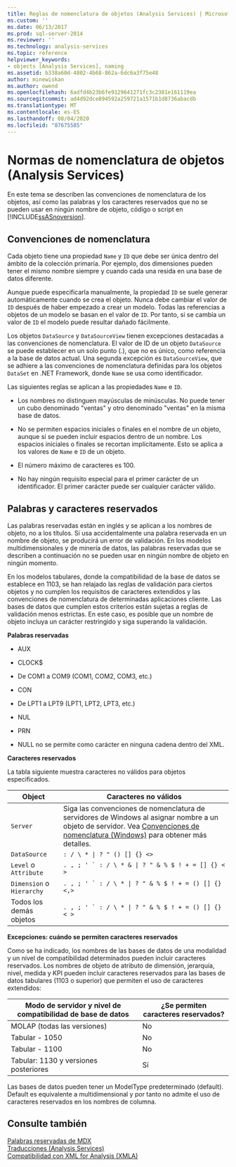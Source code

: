 ```yaml
---
title: Reglas de nomenclatura de objetos (Analysis Services) | Microsoft Docs
ms.custom: ''
ms.date: 06/13/2017
ms.prod: sql-server-2014
ms.reviewer: ''
ms.technology: analysis-services
ms.topic: reference
helpviewer_keywords:
- objects [Analysis Services], naming
ms.assetid: b338a60d-4802-4b68-862a-6dc6a3f75e48
author: minewiskan
ms.author: owend
ms.openlocfilehash: 6adfd4b23b6fe9129641271fc3c2381e161119ea
ms.sourcegitcommit: ad4d92dce894592a259721a1571b1d8736abacdb
ms.translationtype: MT
ms.contentlocale: es-ES
ms.lasthandoff: 08/04/2020
ms.locfileid: "87675585"
---
```

# <a name="object-naming-rules-analysis-services"></a>Normas de nomenclatura de objetos (Analysis Services)
  En este tema se describen las convenciones de nomenclatura de los objetos, así como las palabras y los caracteres reservados que no se pueden usar en ningún nombre de objeto, código o script en [!INCLUDE[ssASnoversion](../../../includes/ssasnoversion-md.md)].  
  
##  <a name="naming-conventions"></a><a name="bkmk_Names"></a>Convenciones de nomenclatura  
 Cada objeto tiene una propiedad `Name` y `ID` que debe ser única dentro del ámbito de la colección primaria. Por ejemplo, dos dimensiones pueden tener el mismo nombre siempre y cuando cada una resida en una base de datos diferente.  
  
 Aunque puede especificarla manualmente, la propiedad `ID` se suele generar automáticamente cuando se crea el objeto. Nunca debe cambiar el valor de `ID` después de haber empezado a crear un modelo. Todas las referencias a objetos de un modelo se basan en el valor de `ID`. Por tanto, si se cambia un valor de `ID` el modelo puede resultar dañado fácilmente.  
  
 Los objetos `DataSource` y `DataSourceView` tienen excepciones destacadas a las convenciones de nomenclatura. El valor de ID de un objeto `DataSource` se puede establecer en un solo punto (.), que no es único, como referencia a la base de datos actual. Una segunda excepción es `DataSourceView`, que se adhiere a las convenciones de nomenclatura definidas para los objetos `DataSet` en .NET Framework, donde `Name` se usa como identificador.  
  
 Las siguientes reglas se aplican a las propiedades `Name` e `ID`.  
  
-   Los nombres no distinguen mayúsculas de minúsculas. No puede tener un cubo denominado "ventas" y otro denominado "ventas" en la misma base de datos.  
  
-   No se permiten espacios iniciales o finales en el nombre de un objeto, aunque sí se pueden incluir espacios dentro de un nombre. Los espacios iniciales o finales se recortan implícitamente. Esto se aplica a los valores de `Name` e `ID` de un objeto.  
  
-   El número máximo de caracteres es 100.  
  
-   No hay ningún requisito especial para el primer carácter de un identificador. El primer carácter puede ser cualquier carácter válido.  
  
##  <a name="reserved-words-and-characters"></a><a name="bkmk_reserved"></a>Palabras y caracteres reservados  
 Las palabras reservadas están en inglés y se aplican a los nombres de objeto, no a los títulos. Si usa accidentalmente una palabra reservada en un nombre de objeto, se producirá un error de validación. En los modelos multidimensionales y de minería de datos, las palabras reservadas que se describen a continuación no se pueden usar en ningún nombre de objeto en ningún momento.  
  
 En los modelos tabulares, donde la compatibilidad de la base de datos se establece en 1103, se han relajado las reglas de validación para ciertos objetos y no cumplen los requisitos de caracteres extendidos y las convenciones de nomenclatura de determinadas aplicaciones cliente. Las bases de datos que cumplen estos criterios están sujetas a reglas de validación menos estrictas. En este caso, es posible que un nombre de objeto incluya un carácter restringido y siga superando la validación.  
  
 **Palabras reservadas**  
  
-   AUX  
  
-   CLOCK$  
  
-   De COM1 a COM9 (COM1, COM2, COM3, etc.)  
  
-   CON  
  
-   De LPT1 a LPT9 (LPT1, LPT2, LPT3, etc.)  
  
-   NUL  
  
-   PRN  
  
-   NULL no se permite como carácter en ninguna cadena dentro del XML.  
  
 **Caracteres reservados**  
  
 La tabla siguiente muestra caracteres no válidos para objetos especificados.  
  
|Object|Caracteres no válidos|  
|------------|------------------------|  
|`Server`|Siga las convenciones de nomenclatura de servidores de Windows al asignar nombre a un objeto de servidor. Vea [Convenciones de nomenclatura (Windows)](/windows/desktop/DNS/naming-conventions) para obtener más detalles.|  
|`DataSource`| `: / \ * \| ? " () [] {} <>` |  
|`Level` o `Attribute`|````. , ; ' ` : / \ * & \| ? " & % $ ! + = [] {} < >````|  
|`Dimension` o `Hierarchy`|````. , ; ' ` : / \ * \| ? " & % $ ! + = () [] {} <,>````|  
|Todos los demás objetos|````. , ; ' ` : / \ * \| ? " & % $ ! + = () [] {} < >````|  
  
 **Excepciones: cuándo se permiten caracteres reservados**  
  
 Como se ha indicado, los nombres de las bases de datos de una modalidad y un nivel de compatibilidad determinados pueden incluir caracteres reservados. Los nombres de objeto de atributo de dimensión, jerarquía, nivel, medida y KPI pueden incluir caracteres reservados para las bases de datos tabulares (1103 o superior) que permiten el uso de caracteres extendidos:  
  
|Modo de servidor y nivel de compatibilidad de base de datos|¿Se permiten caracteres reservados?|  
|--------------------------------------------------|----------------------------------|  
|MOLAP (todas las versiones)|No|  
|Tabular - 1050|No|  
|Tabular - 1100|No|  
|Tabular: 1130 y versiones posteriores|Sí|  
  
 Las bases de datos pueden tener un ModelType predeterminado (default). Default es equivalente a multidimensional y por tanto no admite el uso de caracteres reservados en los nombres de columna.  
  
## <a name="see-also"></a>Consulte también  
 [Palabras reservadas de MDX](/sql/mdx/mdx-reserved-words)   
 [Traducciones &#40;Analysis Services&#41;](/analysis-services/translation-support-in-analysis-services)   
 [Compatibilidad con XML for Analysis &#40;XMLA&#41;](https://docs.microsoft.com/bi-reference/xmla/xml-for-analysis-compliance-xmla)  
  
  
